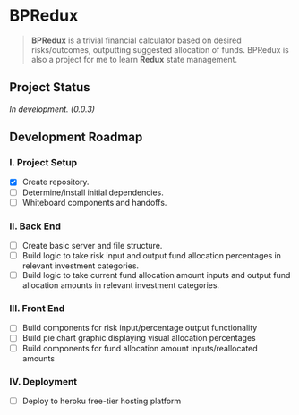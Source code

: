 # **BPRedux**
>**BPRedux** is a trivial financial calculator based on desired risks/outcomes, outputting suggested allocation of funds. BPRedux is also a project for me to learn **Redux** state management.

## **Project Status**
*In development. (0.0.3)*

## **Development Roadmap**

### I. Project Setup
- [X] Create repository.
- [ ] Determine/install initial dependencies.
- [ ] Whiteboard components and handoffs.

### II. Back End
- [ ] Create basic server and file structure.
- [ ] Build logic to take risk input and output fund allocation percentages in relevant investment categories.
- [ ] Build logic to take current fund allocation amount inputs and output fund allocation amounts in relevant investment categories.

### III. Front End
- [ ] Build components for risk input/percentage output functionality
- [ ] Build pie chart graphic displaying visual allocation percentages 
- [ ] Build components for fund allocation amount inputs/reallocated amounts

### IV. Deployment
- [ ] Deploy to heroku free-tier hosting platform

